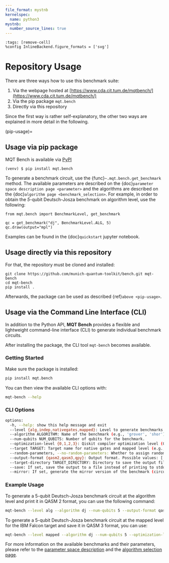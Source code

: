 ```yaml
---
file_format: mystnb
kernelspec:
  name: python3
mystnb:
  number_source_lines: true
---
```


```{code-cell} ipython3
:tags: [remove-cell]
%config InlineBackend.figure_formats = ['svg']
```

# Repository Usage

There are three ways how to use this benchmark suite:

1. Via the webpage hosted at [https://www.cda.cit.tum.de/mqtbench/](https://www.cda.cit.tum.de/mqtbench/)
2. Via the pip package `mqt.bench`
3. Directly via this repository

Since the first way is rather self-explanatory, the other two ways are explained in more detail in the following.

(pip-usage)=

## Usage via pip package

MQT Bench is available via [PyPI](https://pypi.org/project/mqt.bench/)

```console
(venv) $ pip install mqt.bench
```

To generate a benchmark circuit, use the {func}`~.mqt.bench.get_benchmark` method.
The available parameters are described on the {doc}`parameter space description page <parameter>` and the algorithms are described on the {doc}`algorithm page <benchmark_selection>`.
For example, in order to obtain the _5_-qubit Deutsch-Josza benchmark on algorithm level, use the following:

```{code-cell} ipython3
from mqt.bench import BenchmarkLevel, get_benchmark

qc = get_benchmark("dj", BenchmarkLevel.ALG, 5)
qc.draw(output="mpl")
```

Examples can be found in the {doc}`quickstart` jupyter notebook.

## Usage directly via this repository

For that, the repository must be cloned and installed:

```
git clone https://github.com/munich-quantum-toolkit/bench.git mqt-bench
cd mqt-bench
pip install .
```

Afterwards, the package can be used as described {ref}`above <pip-usage>`.

## Usage via the Command Line Interface (CLI)

In addition to the Python API, **MQT Bench** provides a flexible and lightweight command-line interface (CLI) to generate individual benchmark circuits.

After installing the package, the CLI tool `mqt-bench` becomes available.

### Getting Started

Make sure the package is installed:

```bash
pip install mqt.bench
```

You can then view the available CLI options with:

```bash
mqt-bench --help
```

### CLI Options

```bash
options:
  -h, --help: show this help message and exit
  --level {alg,indep,nativegates,mapped}: Level to generate benchmarks for ("alg", "indep", "nativegates" or "mapped").
  --algorithm ALGORITHM: Name of the benchmark (e.g., 'grover', 'shor').
  --num-qubits NUM_QUBITS: Number of qubits for the benchmark.
  --optimization-level {0,1,2,3}: Qiskit compiler optimization level (0-3).
  --target TARGET: Target name for native gates and mapped level (e.g., 'ibm_falcon' or 'ibm_washington').
  --random-parameters, --no-random-parameters: Whether to assign random parameters to parametric circuits (default: True). Use --no-random-parameters to disable.
  --output-format {qasm2,qasm3,qpy}: Output format. Possible values: ['qasm2', 'qasm3', 'qpy'].
  --target-directory TARGET_DIRECTORY: Directory to save the output file (only used for 'qpy' or if --save is specified).
  --save: If set, save the output to a file instead of printing to stdout (e.g. for 'qpy', which is not available as text).
  --mirror: If set, generate the mirror version of the benchmark (circuit @ circuit.inverse()).
```

### Example Usage

To generate a 5-qubit Deutsch-Josza benchmark circuit at the algorithm level and print it in QASM 2 format, you can use the following command:

```bash
mqt-bench --level alg --algorithm dj --num-qubits 5 --output-format qasm2
```

To generate a 5-qubit Deutsch-Josza benchmark circuit at the mapped level for the IBM Falcon target and save it in QASM 3 format, you can use:

```bash
mqt-bench --level mapped --algorithm dj --num-qubits 5 --optimization-level 3 --target ibm_falcon_27 --output-format qasm3 --save
```

For more information on the available benchmarks and their parameters, please refer to the [parameter space description](parameter) and the [algorithm selection page](benchmark_selection).
